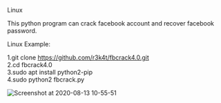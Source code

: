 Linux

This python program can crack facebook account and recover facebook password.

Linux Example:

1.git clone https://github.com/r3k4t/fbcrack4.0.git
<br>
2.cd fbcrack4.0
<br>
3.sudo apt install python2-pip
<br>
4.sudo python2 fbcrack.py

![Screenshot at 2020-08-13 10-55-51](https://user-images.githubusercontent.com/69615463/90097523-bc560700-dd53-11ea-90f2-e9fccd21dad5.png)
